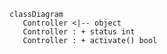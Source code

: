 

```mermaid
classDiagram
   Controller <|-- object
   Controller : + status int
   Controller : + activate() bool
```
        